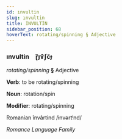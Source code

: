```yaml
---
id: ınvultin
slug: ınvultin
title: INVULTİN
sidebar_position: 68
hoverText: rotating/spinning § Adjective
---
```


### ınvultin&emsp;<span kind="abugida">ɽ̃ȷɤ͊ʃc̃ɟ</span>

*rotating/spinning* **§** Adjective

**Verb**: to be rotating/spinning

**Noun**: rotation/spin

**Modifier**: rotating/spinning

Romanian învârtind /ɨnvərtʲnd/

*Romance Language Family*